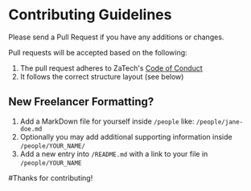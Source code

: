 # Contributing Guidelines

Please send a Pull Request if you have any additions or changes.

Pull requests will be accepted based on the following:

1. The pull request adheres to ZaTech's [Code of Conduct](https://github.com/zatech/code-of-conduct/)
2. It follows the correct structure layout (see below)



## New Freelancer Formatting?

1. Add a MarkDown file for yourself inside `/people` like: `/people/jane-doe.md`
2. Optionally you may add additional supporting information inside `/people/YOUR_NAME/`
3. Add a new entry into `/README.md` with a link to your file in `/people/YOUR_NAME`



#Thanks for contributing!